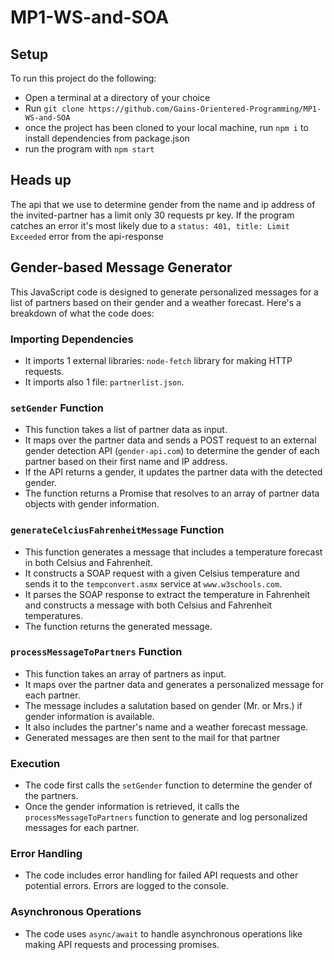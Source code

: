 # MP1-WS-and-SOA
## Setup
To run this project do the following:
- Open a terminal at a directory of your choice
- Run `git clone https://github.com/Gains-Orientered-Programming/MP1-WS-and-SOA`
- once the project has been cloned to your local machine, run `npm i` to install dependencies from package.json
- run the program with `npm start`

## Heads up
The api that we use to determine gender from the name and ip address of the invited-partner has a limit only 30 requests pr key. 
If the program catches an error it's most likely due to a `status: 401, title: Limit Exceeded` error from the api-response

## Gender-based Message Generator

This JavaScript code is designed to generate personalized messages for a list of partners based on their gender and a weather forecast. Here's a breakdown of what the code does:

### Importing Dependencies
- It imports 1 external libraries: `node-fetch` library for making HTTP requests.
- It imports also 1 file: `partnerlist.json`.

### `setGender` Function
- This function takes a list of partner data as input.
- It maps over the partner data and sends a POST request to an external gender detection API (`gender-api.com`) to determine the gender of each partner based on their first name and IP address.
- If the API returns a gender, it updates the partner data with the detected gender.
- The function returns a Promise that resolves to an array of partner data objects with gender information.

### `generateCelciusFahrenheitMessage` Function
- This function generates a message that includes a temperature forecast in both Celsius and Fahrenheit.
- It constructs a SOAP request with a given Celsius temperature and sends it to the `tempconvert.asmx` service at `www.w3schools.com`.
- It parses the SOAP response to extract the temperature in Fahrenheit and constructs a message with both Celsius and Fahrenheit temperatures.
- The function returns the generated message.

### `processMessageToPartners` Function
- This function takes an array of partners as input.
- It maps over the partner data and generates a personalized message for each partner.
- The message includes a salutation based on gender (Mr. or Mrs.) if gender information is available.
- It also includes the partner's name and a weather forecast message.
- Generated messages are then sent to the mail for that partner

### Execution
- The code first calls the `setGender` function to determine the gender of the partners.
- Once the gender information is retrieved, it calls the `processMessageToPartners` function to generate and log personalized messages for each partner.

### Error Handling
- The code includes error handling for failed API requests and other potential errors. Errors are logged to the console.

### Asynchronous Operations
- The code uses `async/await` to handle asynchronous operations like making API requests and processing promises.
